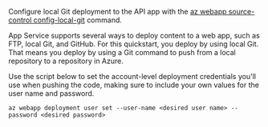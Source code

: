 Configure local Git deployment to the API app with the [az webapp source-control config-local-git](https://docs.microsoft.com/cli/azure/webapp/deployment/source#config-local-git) command.   

App Service supports several ways to deploy content to a web app, such as FTP, local Git, and GitHub. For this quickstart, you deploy by using local Git. That means you deploy by using a Git command to push from a local repository to a repository in Azure.  

Use the script below to set the account-level deployment credentials you'll use when pushing the code, making sure to include your own values for the user name and password.   

```azurecli
az webapp deployment user set --user-name <desired user name> --password <desired password>
```